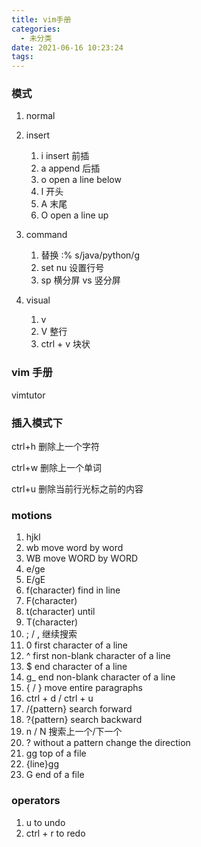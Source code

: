 ```yaml
---
title: vim手册
categories:
  - 未分类
date: 2021-06-16 10:23:24
tags:
---
```

### 模式

1. normal
   
2. insert
   1. i insert 前插
   2. a append 后插
   3. o open a line below
   4. I 开头
   5. A 末尾
   6. O open a line up
3. command
   1. 替换 :% s/java/python/g
   2. set nu 设置行号
   3. sp 横分屏 vs 竖分屏
4. visual
   1. v
   2. V 整行
   3. ctrl + v 块状

### vim 手册
vimtutor

### 插入模式下

ctrl+h 删除上一个字符

ctrl+w 删除上一个单词

​ctrl+u 删除当前行光标之前的内容

### motions
1. hjkl
2. wb move word by word
3. WB move WORD by WORD
4. e/ge
5. E/gE
6. f(character) find in line
7. F(character)
8. t(character) until
9. T(character)
10. ; / , 继续搜索
11. 0 first character of a line
12. ^ first non-blank character of a line
13. $ end character of a line
14. g_ end non-blank character of a line
15. { / } move entire paragraphs
16. ctrl + d / ctrl + u
17. /{pattern} search forward
18. ?{pattern} search backward
19. n / N 搜索上一个/下一个
20. ? without a pattern change the direction
21. gg top of a file
22. {line}gg
23. G end of a file

### operators
1. u to undo
2. ctrl + r to redo
